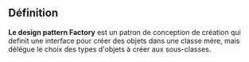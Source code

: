 ## Définition

<b>Le design pattern Factory</b> est un patron de conception de création qui definit une interface pour créer des objets dans une classe mère, mais délégue le choix des types d'objets à créer aux sous-classes.



